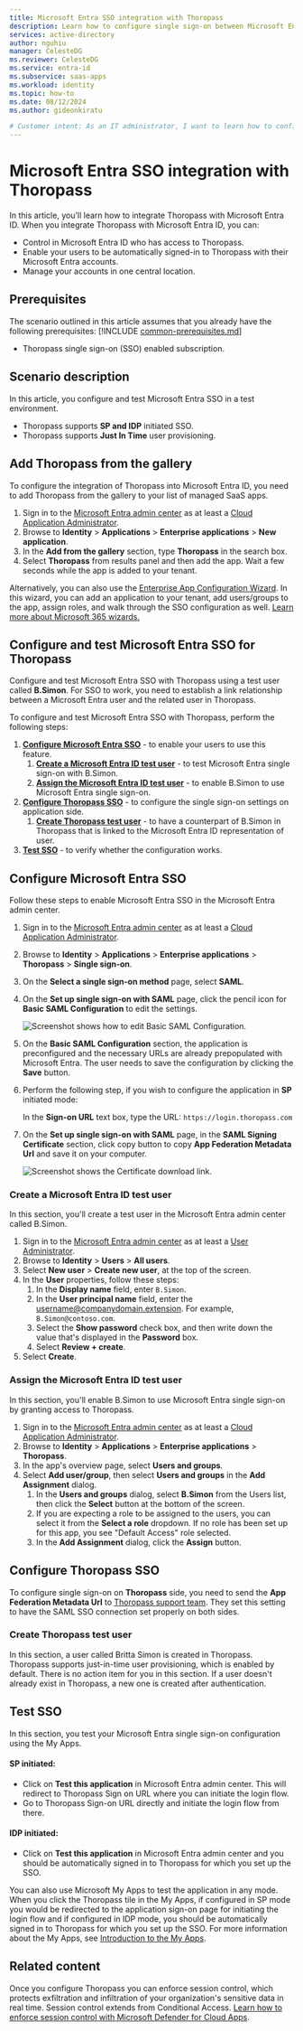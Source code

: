 ```yaml
---
title: Microsoft Entra SSO integration with Thoropass
description: Learn how to configure single sign-on between Microsoft Entra ID and Thoropass.
services: active-directory
author: nguhiu
manager: CelesteDG
ms.reviewer: CelesteDG
ms.service: entra-id
ms.subservice: saas-apps
ms.workload: identity
ms.topic: how-to
ms.date: 08/12/2024
ms.author: gideonkiratu

# Customer intent: As an IT administrator, I want to learn how to configure single sign-on between Microsoft Entra ID and Directory Services so that I can control who has access to Directory Services, enable automatic sign-in with Microsoft Entra accounts, and manage my accounts in one central location.
---
```


# Microsoft Entra SSO integration with Thoropass

In this article,  you'll learn how to integrate Thoropass with Microsoft Entra ID. When you integrate Thoropass with Microsoft Entra ID, you can:

* Control in Microsoft Entra ID who has access to Thoropass.
* Enable your users to be automatically signed-in to Thoropass with their Microsoft Entra accounts.
* Manage your accounts in one central location.

## Prerequisites
The scenario outlined in this article assumes that you already have the following prerequisites:
[!INCLUDE [common-prerequisites.md](~/identity/saas-apps/includes/common-prerequisites.md)]
* Thoropass single sign-on (SSO) enabled subscription.

## Scenario description

In this article,  you configure and test Microsoft Entra SSO in a test environment.

* Thoropass supports **SP and IDP** initiated SSO.
* Thoropass supports **Just In Time** user provisioning.

## Add Thoropass from the gallery

To configure the integration of Thoropass into Microsoft Entra ID, you need to add Thoropass from the gallery to your list of managed SaaS apps.

1. Sign in to the [Microsoft Entra admin center](https://entra.microsoft.com) as at least a [Cloud Application Administrator](~/identity/role-based-access-control/permissions-reference.md#cloud-application-administrator).
1. Browse to **Identity** > **Applications** > **Enterprise applications** > **New application**.
1. In the **Add from the gallery** section, type **Thoropass** in the search box.
1. Select **Thoropass** from results panel and then add the app. Wait a few seconds while the app is added to your tenant.

Alternatively, you can also use the [Enterprise App Configuration Wizard](https://portal.office.com/AdminPortal/home?Q=Docs#/azureadappintegration). In this wizard, you can add an application to your tenant, add users/groups to the app, assign roles, and walk through the SSO configuration as well. [Learn more about Microsoft 365 wizards.](/microsoft-365/admin/misc/azure-ad-setup-guides)

## Configure and test Microsoft Entra SSO for Thoropass

Configure and test Microsoft Entra SSO with Thoropass using a test user called **B.Simon**. For SSO to work, you need to establish a link relationship between a Microsoft Entra user and the related user in Thoropass.

To configure and test Microsoft Entra SSO with Thoropass, perform the following steps:

1. **[Configure Microsoft Entra SSO](#configure-microsoft-entra-sso)** - to enable your users to use this feature.
    1. **[Create a Microsoft Entra ID test user](#create-a-microsoft-entra-id-test-user)** - to test Microsoft Entra single sign-on with B.Simon.
    1. **[Assign the Microsoft Entra ID test user](#assign-the-microsoft-entra-id-test-user)** - to enable B.Simon to use Microsoft Entra single sign-on.
1. **[Configure Thoropass SSO](#configure-thoropass-sso)** - to configure the single sign-on settings on application side.
    1. **[Create Thoropass test user](#create-thoropass-test-user)** - to have a counterpart of B.Simon in Thoropass that is linked to the Microsoft Entra ID representation of user.
1. **[Test SSO](#test-sso)** - to verify whether the configuration works.

## Configure Microsoft Entra SSO

Follow these steps to enable Microsoft Entra SSO in the Microsoft Entra admin center.

1. Sign in to the [Microsoft Entra admin center](https://entra.microsoft.com) as at least a [Cloud Application Administrator](~/identity/role-based-access-control/permissions-reference.md#cloud-application-administrator).
1. Browse to **Identity** > **Applications** > **Enterprise applications** > **Thoropass** > **Single sign-on**.
1. On the **Select a single sign-on method** page, select **SAML**.
1. On the **Set up single sign-on with SAML** page, click the pencil icon for **Basic SAML Configuration** to edit the settings.

   ![Screenshot shows how to edit Basic SAML Configuration.](common/edit-urls.png "Basic Configuration")

1. On the **Basic SAML Configuration** section, the application is preconfigured and the necessary URLs are already prepopulated with Microsoft Entra. The user needs to save the configuration by clicking the **Save** button.

1. Perform the following step, if you wish to configure the application in **SP** initiated mode:

    In the **Sign-on URL** text box, type the URL:
    `https://login.thoropass.com`

1. On the **Set up single sign-on with SAML** page, in the **SAML Signing Certificate** section, click copy button to copy **App Federation Metadata Url** and save it on your computer.

	![Screenshot shows the Certificate download link.](common/copy-metadataurl.png "Certificate")

### Create a Microsoft Entra ID test user

In this section, you'll create a test user in the Microsoft Entra admin center called B.Simon.

1. Sign in to the [Microsoft Entra admin center](https://entra.microsoft.com) as at least a [User Administrator](~/identity/role-based-access-control/permissions-reference.md#user-administrator).
1. Browse to **Identity** > **Users** > **All users**.
1. Select **New user** > **Create new user**, at the top of the screen.
1. In the **User** properties, follow these steps:
   1. In the **Display name** field, enter `B.Simon`.  
   1. In the **User principal name** field, enter the username@companydomain.extension. For example, `B.Simon@contoso.com`.
   1. Select the **Show password** check box, and then write down the value that's displayed in the **Password** box.
   1. Select **Review + create**.
1. Select **Create**.

### Assign the Microsoft Entra ID test user

In this section, you'll enable B.Simon to use Microsoft Entra single sign-on by granting access to Thoropass.

1. Sign in to the [Microsoft Entra admin center](https://entra.microsoft.com) as at least a [Cloud Application Administrator](~/identity/role-based-access-control/permissions-reference.md#cloud-application-administrator).
1. Browse to **Identity** > **Applications** > **Enterprise applications** > **Thoropass**.
1. In the app's overview page, select **Users and groups**.
1. Select **Add user/group**, then select **Users and groups** in the **Add Assignment** dialog.
   1. In the **Users and groups** dialog, select **B.Simon** from the Users list, then click the **Select** button at the bottom of the screen.
   1. If you are expecting a role to be assigned to the users, you can select it from the **Select a role** dropdown. If no role has been set up for this app, you see "Default Access" role selected.
   1. In the **Add Assignment** dialog, click the **Assign** button.

## Configure Thoropass SSO

To configure single sign-on on **Thoropass** side, you need to send the **App Federation Metadata Url** to [Thoropass support team](mailto:support@thoropass.com). They set this setting to have the SAML SSO connection set properly on both sides.

### Create Thoropass test user

In this section, a user called Britta Simon is created in Thoropass. Thoropass supports just-in-time user provisioning, which is enabled by default. There is no action item for you in this section. If a user doesn't already exist in Thoropass, a new one is created after authentication.

## Test SSO 

In this section, you test your Microsoft Entra single sign-on configuration using the My Apps.


#### SP initiated:

* Click on **Test this application** in Microsoft Entra admin center. This will redirect to Thoropass Sign on URL where you can initiate the login flow.  
* Go to Thoropass Sign-on URL directly and initiate the login flow from there.

#### IDP initiated:

* Click on **Test this application** in Microsoft Entra admin center and you should be automatically signed in to Thoropass for which you set up the SSO.

You can also use Microsoft My Apps to test the application in any mode. When you click the Thoropass tile in the My Apps, if configured in SP mode you would be redirected to the application sign-on page for initiating the login flow and if configured in IDP mode, you should be automatically signed in to Thoropass for which you set up the SSO. For more information about the My Apps, see [Introduction to the My Apps](
https://support.microsoft.com/account-billing/sign-in-and-start-apps-from-the-my-apps-portal-2f3b1bae-0e5a-4a86-a33e-876fbd2a4510).

## Related content

Once you configure Thoropass you can enforce session control, which protects exfiltration and infiltration of your organization's sensitive data in real time. Session control extends from Conditional Access. [Learn how to enforce session control with Microsoft Defender for Cloud Apps](/cloud-app-security/proxy-deployment-any-app).